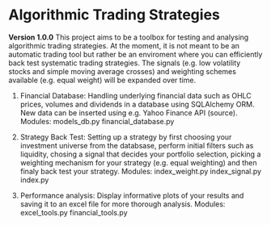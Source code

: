 # Algorithmic Trading Strategies
**Version 1.0.0**
This project aims to be a toolbox for testing and analysing algorithmic trading strategies. At the moment, it is not meant
to be an automatic trading tool but rather be an enviroment where you can efficiently back test systematic trading strategies. 
The signals (e.g. low volatility stocks and simple moving average crosses) and weighting schemes available (e.g. equal weight) will be expanded over time.

1. Financial Database: Handling underlying financial data such as OHLC prices, volumes and dividends in a database using SQLAlchemy ORM. 
New data can be inserted using e.g. Yahoo Finance API (source).
Modules: 
models_db.py
financial_database.py

2. Strategy Back Test: Setting up a strategy by first choosing your investment universe from the databsase, perform initial filters 
such as liquidity, chosing a signal that decides your portfolio selection, picking a weighting mechanism for your strategy (e.g. equal weighting) and
then finaly back test your strategy.
Modules:
index_weight.py
index_signal.py
index.py

3. Performance analysis: Display informative plots of your results and saving it to an excel file for more thorough analysis.
Modules:
excel_tools.py
financial_tools.py
